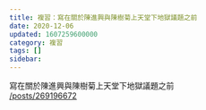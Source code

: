 ```yaml
---
title: 複習：寫在關於陳進興與陳樹菊上天堂下地獄議題之前
date: 2020-12-06
updated: 1607259600000
category: 複習
tags: []
sidebar: 
---
```


<p>寫在關於陳進興與陳樹菊上天堂下地獄議題之前<br/>
<a href="/posts/269196672" target="_blank">/posts/269196672</a></p>
<p> </p>
